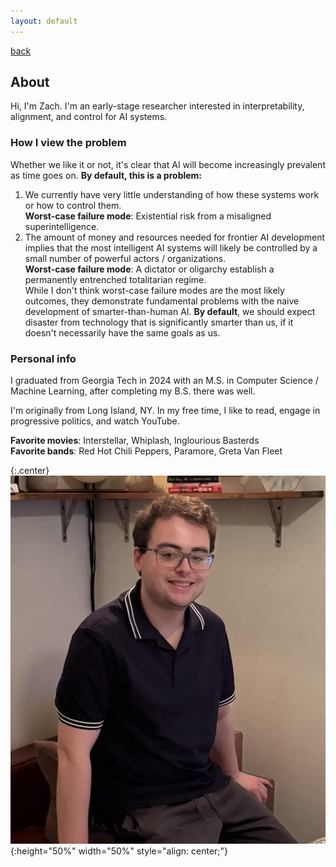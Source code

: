 ```yaml
---
layout: default
---
```


[back](./)

## About

Hi, I'm Zach. I'm an early-stage researcher interested in interpretability, alignment, and control for AI systems.

### How I view the problem
Whether we like it or not, it's clear that AI will become increasingly prevalent as time goes on. **By default, this is a problem:**
1. We currently have very little understanding of how these systems work or how to control them.\
    **Worst-case failure mode**: Existential risk from a misaligned superintelligence.
2. The amount of money and resources needed for frontier AI development implies that the most intelligent AI systems will likely be controlled by a small number of powerful actors / organizations.\
    **Worst-case failure mode**: A dictator or oligarchy establish a permanently entrenched totalitarian regime.\
While I don't think worst-case failure modes are the most likely outcomes, they demonstrate fundamental problems with the naive development of smarter-than-human AI. **By default**, we should expect disaster from technology that is significantly smarter than us, if it doesn't necessarily have the same goals as us.

### Personal info
I graduated from Georgia Tech in 2024 with an M.S. in Computer Science / Machine Learning, after completing my B.S. there was well.

I'm originally from Long Island, NY. In my free time, I like to read, engage in progressive politics,
and watch YouTube.

**Favorite movies**: Interstellar, Whiplash, Inglourious Basterds\
**Favorite bands**: Red Hot Chili Peppers, Paramore, Greta Van Fleet

{:.center}
![image of me](/assets/images/profile-pic.jpg#center){:height="50%" width="50%" style="align: center;"}

